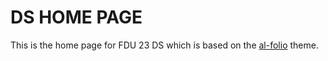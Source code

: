 # DS HOME PAGE

This is the home page for FDU 23 DS which is based on the [al-folio](https://github.com/alshedivat/al-folio) theme.
